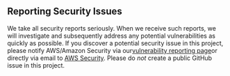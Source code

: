 ## Reporting Security Issues

We take all security reports seriously. When we receive such reports, we will investigate and subsequently address any potential vulnerabilities as quickly as possible. If you discover a potential security issue in this project, please notify AWS/Amazon Security via our[vulnerability reporting page](http://aws.amazon.com/security/vulnerability-reporting/)or directly via email to [AWS Security](mailto:aws-security@amazon.com). Please do *not* create a public GitHub issue in this project.